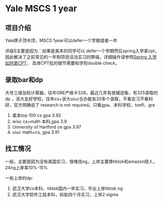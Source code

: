 # Yale MSCS 1 year

## 项目介绍
Yale牌子顶中顶，MSCS 1year可以defer一个学期或者一年

评级S主要是因为：如果是美本的同学可以
defer一个学期然后spring入学拿cpt，因此解决了之前常见的一年制项目没法实习的弊端，详细操作请参照[Spring 入学如何拿CPT](../useful_docs/Spring%20入学如何拿CPT.md)，
具体CPT批的细节需要和学校double check。


## 录取bar和dp
大号三维加权计算器，往年GRE严格卡328，最近几年有放缓迹象，有325录取的dp
，浙大友好学校，往年cs+浙大uiuc合办能有20多个录取，不看实习不看科研，官方明确说了
research is not required。只看gpa、本科学校、toefl、gre

1. 美本top 100 cs gpa 3.92
2. wisc cs+math 本科,gpa 3.9
3. University of Hartford ce gpa 3.97
4. uiuc math+cs, gpa 3.91

## 找工情况
一般，主要是因为没有美国实习，很难找ng，上岸主要靠tiktok和amazon捞人，24ng上岸率10%-15%

一些上岸的dp:
1. 武汉大学cs本科，tiktok国内一年实习，毕业上岸tiktok ng
2. 武汉大学软件工程本科，蚂蚁四个月实习，上岸2 sigma

